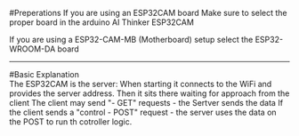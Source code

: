#Preperations
If you are using an ESP32CAM board
Make sure to select the proper board in the arduino
AI Thinker ESP32CAM

If you are using a ESP32-CAM-MB (Motherboard) setup
select the ESP32-WROOM-DA board

---

#Basic Explanation  
The ESP32CAM is the server:
When starting it connects to the WiFi and provides the server address.
Then it sits there waiting for approach from the client
The client may send "- GET" requests - the Sertver sends the data
If the client sends a "control - POST"  request - the server uses the data on the POST to run th cotroller logic.
